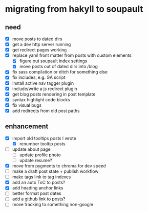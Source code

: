 # migrating from hakyll to soupault

## need

- [x] move posts to dated dirs
- [x] get a dev http server running
- [x] get redirect pages working
- [x] replace yaml front matter from posts with custom elements
  - [x] figure out soupault index settings
  - [x] move posts out of dated dirs into /blog
- [x] fix sass compilation or ditch for something else
- [x] fix includes, e.g. GA script
- [x] install active nav tagger plugin
- [x] include/write a js redirect plugin
- [x] get blog posts rendering in post template
- [x] syntax highlight code blocks
- [x] fix visual bugs
- [x] add redirects from old post paths

## enhancement

- [x] import old tooltips posts I wrote
  - [x] renumber tooltip posts
- [ ] update about page
  - [ ] update profile photo
  - [ ] update resume?

- [x] move from pygments to chroma for dev speed
- [ ] make a draft post state + publish workflow
- [ ] make tags link to tag indexes
- [x] add an auto ToC to posts?
- [x] add heading anchor links
- [ ] better format post dates
- [ ] add a github link to posts?
- [ ] move tracking to something non-google
